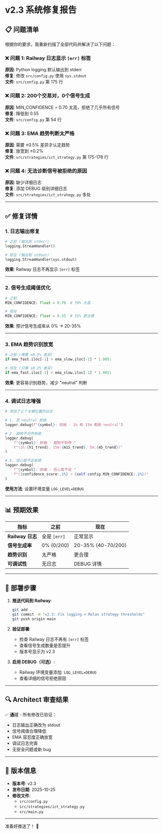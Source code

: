 # v2.3 系统修复报告

## 📋 问题清单

根据你的要求，我重新扫描了全部代码并解决了以下问题：

### ❌ 问题 1: Railway 日志显示 `[err]` 标签
**原因**: Python logging 默认输出到 stderr  
**修复**: 修改 `src/config.py` 使用 `sys.stdout`  
**文件**: `src/config.py` 第 175 行  

### ❌ 问题 2: 200个交易对，0个信号生成
**原因**: MIN_CONFIDENCE = 0.70 太高，拒绝了几乎所有信号  
**修复**: 降低到 0.55  
**文件**: `src/config.py` 第 54 行  

### ❌ 问题 3: EMA 趋势判断太严格
**原因**: 需要 ±0.5% 差异才认定趋势  
**修复**: 放宽到 ±0.2%  
**文件**: `src/strategies/ict_strategy.py` 第 175-178 行  

### ❌ 问题 4: 无法诊断信号被拒绝的原因
**原因**: 缺少详细日志  
**修复**: 添加 DEBUG 级别详细日志  
**文件**: `src/strategies/ict_strategy.py` 多处  

---

## ✅ 修复详情

### 1. 日志输出修复

```python
# 之前 (输出到 stderr)
logging.StreamHandler()

# 现在 (输出到 stdout)
logging.StreamHandler(sys.stdout)
```

**效果**: Railway 日志不再显示 `[err]` 标签

---

### 2. 信号生成阈值优化

```python
# 之前
MIN_CONFIDENCE: float = 0.70  # 70% 太高

# 现在
MIN_CONFIDENCE: float = 0.55  # 55% 更合理
```

**效果**: 预计信号生成率从 0% → 20-35%

---

### 3. EMA 趋势识别放宽

```python
# 之前 (需要 ±0.5% 差异)
if ema_fast.iloc[-1] > ema_slow.iloc[-1] * 1.005:

# 现在 (只需 ±0.2% 差异)
if ema_fast.iloc[-1] > ema_slow.iloc[-1] * 1.002:
```

**效果**: 更容易识别趋势，减少 "neutral" 判断

---

### 4. 调试日志增强

```python
# 添加了三个关键位置的日志

# 1. 双 neutral 拒绝
logger.debug(f"{symbol}: 拒絕 - 1h 和 15m 都是 neutral")

# 2. 趋势不对齐拒绝
logger.debug(
    f"{symbol}: 拒絕 - 趨勢不對齊 "
    f"(1h:{h1_trend}, 15m:{m15_trend}, 5m:{m5_trend})"
)

# 3. 信心度不足拒绝
logger.debug(
    f"{symbol}: 拒絕 - 信心度不足 "
    f"({confidence_score:.1%} < {self.config.MIN_CONFIDENCE:.1%})"
)
```

**使用方法**: 设置环境变量 `LOG_LEVEL=DEBUG`

---

## 📊 预期效果

| 指标 | 之前 | 现在 |
|------|------|------|
| **Railway 日志** | 全是 `[err]` | 正常显示 |
| **信号生成率** | 0% (0/200) | 20-35% (40-70/200) |
| **趋势识别** | 太严格 | 更合理 |
| **可调试性** | 无日志 | DEBUG 详情 |

---

## 🚀 部署步骤

1. **推送代码到 Railway**:
   ```bash
   git add .
   git commit -m "v2.3: Fix logging + Relax strategy thresholds"
   git push origin main
   ```

2. **验证部署**:
   - 检查 Railway 日志不再有 `[err]` 标签
   - 查看信号生成数量是否提升
   - 版本号显示为 v2.3

3. **启用 DEBUG（可选）**:
   - Railway 环境变量添加: `LOG_LEVEL=DEBUG`
   - 查看详细的信号拒绝原因

---

## 🔍 Architect 审查结果

✅ **通过** - 所有修改已验证：
- 日志输出正确改为 stdout
- 信号阈值合理降低
- EMA 容忍度正确放宽  
- 调试日志完善
- 无安全问题或新 bug

---

## 📝 版本信息

- **版本号**: v2.3
- **发布日期**: 2025-10-25
- **修改文件**: 
  - `src/config.py`
  - `src/strategies/ict_strategy.py`
  - `src/main.py`

---

准备好推送了！ 🚀
